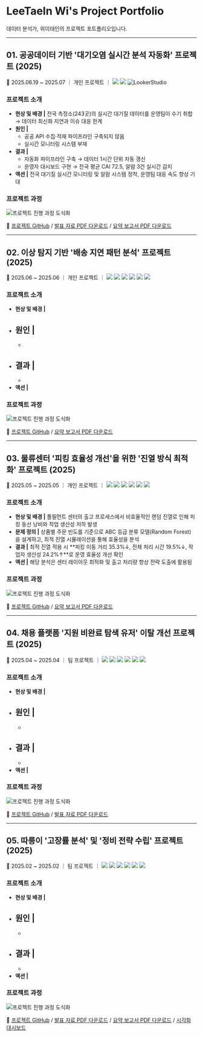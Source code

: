 # LeeTaeIn Wi's Project Portfolio  
데이터 분석가, 위이태인의 프로젝트 포트폴리오입니다.

---

## 01. 공공데이터 기반 '대기오염 실시간 분석 자동화' 프로젝트 (2025)  
📅 2025.06.19 ~ 2025.07 ｜ 개인 프로젝트 ｜  <img src="https://img.shields.io/badge/Airflow-017CEE?style=flat-square&logo=ApacheAirflow&logoColor=white"/> <img src="https://img.shields.io/badge/BigQuery-4285F4?style=flat-square&logo=GoogleCloud&logoColor=white"/> ![LookerStudio](https://img.shields.io/badge/LookerStudio-4285F4?style=flat-square&logo=Looker&logoColor=white)

### 프로젝트 소개 
- **현상 및 배경 |** 전국 측정소(243곳)의 실시간 대기질 데이터를 운영팀이 수기 취합 → 데이터 최신화 지연과 이슈 대응 한계
- **원인 |**
  - 공공 API 수집·적재 파이프라인 구축되지 않음
  - 실시간 모니터링 시스템 부재
- **결과 |**
  - 자동화 파이프라인 구축 → 데이터 1시간 단위 자동 갱신
  - 운영자 대시보드 구현 → 전국 평균 CAI 72.5, 알람 3건 실시간 감지
- **액션 |** 전국 대기질 실시간 모니터링 및 알람 시스템 정착, 운영팀 대응 속도 향상 기대 <br/>

### 프로젝트 과정
![프로젝트 진행 과정 도식화](https://github.com/TildaWi/Portfolio-wileetaein/blob/main/images/fulfillment_layout_project.png)

🔗 [프로젝트 GitHub](https://github.com/TildaWi/air-quality-data-pipeline-project) / [발표 자료 PDF 다운로드](https://github.com/TildaWi/Portfolio-wileetaein/blob/main/) / [요약 보고서 PDF 다운로드](https://github.com/TildaWi/Portfolio-wileetaein/blob/main/)

---

## 02. 이상 탐지 기반 '배송 지연 패턴 분석' 프로젝트 (2025)  
📅 2025.06 ~ 2025.06 ｜ 개인 프로젝트 ｜ <img src="https://img.shields.io/badge/Python-3776AB?style=flat&logo=python&logoColor=white"/> <img src="https://img.shields.io/badge/Pandas-150458?style=flat&logo=pandas&logoColor=white"/> <img src="https://img.shields.io/badge/Numpy-013243?style=flat&logo=numpy&logoColor=white"/> <img src="https://img.shields.io/badge/Matplotlib-004D7A?style=flat&logo=matplotlib&logoColor=white"/> <img src="https://img.shields.io/badge/Seaborn-5A5AA5?style=flat&logo=python&logoColor=white"/> <img src="https://img.shields.io/badge/Scikit--learn-F7931E?style=flat&logo=scikitlearn&logoColor=white"/>

### 프로젝트 소개 
- **현상 및 배경 |** 
- **원인 |**
  -
  - 
- **결과 |**
  - 
  - 
- **액션 |**  <br/>

### 프로젝트 과정
![프로젝트 진행 과정 도식화](https://github.com/TildaWi/Portfolio-wileetaein/blob/main/images/fulfillment_layout_project.png)


🔗 [프로젝트 GitHub](https://github.com/TildaWi/delivery-delay-project) / [요약 보고서 PDF 다운로드](https://github.com/TildaWi/Portfolio-wileetaein/blob/main/배송지연탐지_프로젝트_요약_보고서.pdf)

---

## 03. 물류센터 '피킹 효율성 개선'을 위한 '진열 방식 최적화' 프로젝트 (2025)  
📅 2025.05 ~ 2025.05 ｜ 개인 프로젝트 ｜ <img src="https://img.shields.io/badge/Python-3776AB?style=flat&logo=python&logoColor=white"/> <img src="https://img.shields.io/badge/Pandas-150458?style=flat&logo=pandas&logoColor=white"/> <img src="https://img.shields.io/badge/Numpy-013243?style=flat&logo=numpy&logoColor=white"/> <img src="https://img.shields.io/badge/Matplotlib-004D7A?style=flat&logo=matplotlib&logoColor=white"/> <img src="https://img.shields.io/badge/Seaborn-5A5AA5?style=flat&logo=python&logoColor=white"/> <img src="https://img.shields.io/badge/Scikit--learn-F7931E?style=flat&logo=scikitlearn&logoColor=white"/>

### 프로젝트 소개 
- **현상 및 배경 |** 풀필먼트 센터의 출고 프로세스에서 비효율적인 랜덤 진열로 인해 피킹 동선 낭비와 작업 생산성 저하 발생
- **문제 정의 |** 상품별 주문 빈도를 기준으로 ABC 등급 분류 모델(Random Forest) 을 설계하고, 최적 진열 시뮬레이션을 통해 효율성을 분석
- **결과 |** 최적 진열 적용 시 **피킹 이동 거리 35.3%↓, 전체 처리 시간 19.5%↓, 작업자 생산성 24.2%↑**로 운영 효율성 개선 확인
- **액션 |** 해당 분석은 센터 레이아웃 최적화 및 출고 처리량 향상 전략 도출에 활용됨 <br/>

### 프로젝트 과정
![프로젝트 진행 과정 도식화](https://github.com/TildaWi/Portfolio-wileetaein/blob/main/images/fulfillment_layout_project.png)


🔗 [프로젝트 GitHub](https://github.com/TildaWi/fulfillment-layout-project) / [요약 보고서 PDF 다운로드](https://github.com/TildaWi/Portfolio-wileetaein/blob/main/진열방식_최적화_프로젝트_요약_보고서.pdf)

---


## 04. 채용 플랫폼 '지원 비완료 탐색 유저' 이탈 개선 프로젝트 (2025)  
📅 2025.04 ~ 2025.04 ｜ 팀 프로젝트 ｜ <img src="https://img.shields.io/badge/Python-3776AB?style=flat&logo=python&logoColor=white"/> <img src="https://img.shields.io/badge/Pandas-150458?style=flat&logo=pandas&logoColor=white"/> <img src="https://img.shields.io/badge/Numpy-013243?style=flat&logo=numpy&logoColor=white"/> <img src="https://img.shields.io/badge/Matplotlib-004D7A?style=flat&logo=matplotlib&logoColor=white"/> <img src="https://img.shields.io/badge/Seaborn-5A5AA5?style=flat&logo=python&logoColor=white"/> <img src="https://img.shields.io/badge/Scipy-8CAAE6?style=flat&logo=scipy&logoColor=white"/>

### 프로젝트 소개 
- **현상 및 배경 |** 
- **원인 |**
  -
  - 
- **결과 |**
  - 
  - 
- **액션 |**  <br/>

### 프로젝트 과정
![프로젝트 진행 과정 도식화](https://github.com/TildaWi/Portfolio-wileetaein/blob/main/images/fulfillment_layout_project.png)


🔗 [프로젝트 GitHub](https://github.com/TildaWi/job-funnel-dropoff-project) / [발표 자료 PDF 다운로드](https://github.com/TildaWi/Portfolio-wileetaein/blob/main/채용_플랫폼_이탈_개선_프로젝트_발표자료.pdf)

---

## 05. 따릉이 '고장률 분석' 및 '정비 전략 수립' 프로젝트 (2025)  
📅 2025.02 ~ 2025.02 ｜ 팀 프로젝트 ｜ <img src="https://img.shields.io/badge/Python-3776AB?style=flat&logo=python&logoColor=white"/> <img src="https://img.shields.io/badge/Pandas-150458?style=flat&logo=pandas&logoColor=white"/> <img src="https://img.shields.io/badge/Numpy-013243?style=flat&logo=numpy&logoColor=white"/> <img src="https://img.shields.io/badge/Matplotlib-004D7A?style=flat&logo=matplotlib&logoColor=white"/> <img src="https://img.shields.io/badge/Seaborn-5A5AA5?style=flat&logo=python&logoColor=white"/> <img src="https://img.shields.io/badge/GeoPandas-FDD835?style=flat&logo=geopandas&logoColor=black"/> 

### 프로젝트 소개 
- **현상 및 배경 |** 
- **원인 |**
  -
  - 
- **결과 |**
  - 
  - 
- **액션 |**  <br/>

### 프로젝트 과정
![프로젝트 진행 과정 도식화](https://github.com/TildaWi/Portfolio-wileetaein/blob/main/images/fulfillment_layout_project.png)

🔗 [프로젝트 GitHub](https://github.com/TildaWi/ttareungi-project) / 
[발표 자료 PDF 다운로드](https://github.com/TildaWi/Portfolio-wileetaein/blob/main/'따릉이'_고장률_분석_프로젝트_발표자료.pdf) /
[요약 보고서 PDF 다운로드](https://github.com/TildaWi/Portfolio-wileetaein/blob/main/'따릉이'_고장률_분석_프로젝트_요약_보고서.pdf) /
[시각화 대시보드](https://public.tableau.com/app/profile/leetaein.wi/viz/_17399404264330/2)
